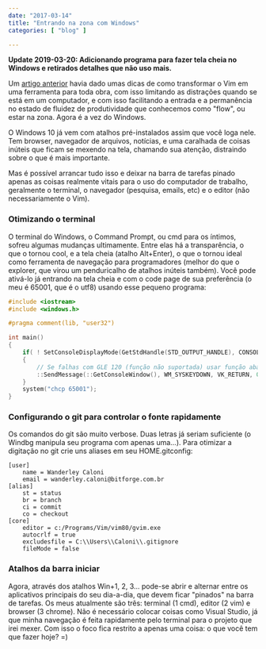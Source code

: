 ```yaml
---
date: "2017-03-14"
title: "Entrando na zona com Windows"
categories: [ "blog" ]

---
```

**Update 2019-03-20: Adicionando programa para fazer tela cheia no Windows e retirados detalhes que não uso mais.**

Um [artigo anterior](/entrando-na-zona-com-vim) havia dado umas dicas de como transformar o Vim em uma ferramenta para toda obra, com isso limitando as distrações quando se está em um computador, e com isso facilitando a entrada e a permanência no estado de fluidez de produtividade que conhecemos como "flow", ou estar na zona. Agora é a vez do Windows.

O Windows 10 já vem com atalhos pré-instalados assim que você loga nele. Tem browser, navegador de arquivos, notícias, e uma caralhada de coisas inúteis que ficam se mexendo na tela, chamando sua atenção, distraindo sobre o que é mais importante.

Mas é possível arrancar tudo isso e deixar na barra de tarefas pinado apenas as coisas realmente vitais para o uso do computador de trabalho, geralmente o terminal, o navegador (pesquisa, emails, etc) e o editor (não necessariamente o Vim).

### Otimizando o terminal

O terminal do Windows, o Command Prompt, ou cmd para os íntimos, sofreu algumas mudanças ultimamente. Entre elas há a transparência, o que o tornou cool, e a tela cheia (atalho Alt+Enter), o que o tornou ideal como ferramenta de navegação para programadores (melhor do que o explorer, que virou um penduricalho de atalhos inúteis também). Você pode ativá-lo já entrando na tela cheia e com o code page de sua preferência (o meu é 65001, que é o utf8) usando esse pequeno programa:

```c++
#include <iostream>
#include <windows.h>

#pragma comment(lib, "user32")

int main()
{
    if( ! SetConsoleDisplayMode(GetStdHandle(STD_OUTPUT_HANDLE), CONSOLE_FULLSCREEN_MODE | CONSOLE_WINDOWED_MODE, NULL) )
    {
        // Se falhas com GLE 120 (função não suportada) usar função abaixo.
        ::SendMessage(::GetConsoleWindow(), WM_SYSKEYDOWN, VK_RETURN, 0x20000000);
    }
    system("chcp 65001");
}

```

### Configurando o git para controlar o fonte rapidamente

Os comandos do git são muito verbose. Duas letras já seriam suficiente (o Windbg manipula seu programa com apenas uma...). Para otimizar a digitação no git crie uns aliases em seu HOME\.gitconfig:

```
[user]
	name = Wanderley Caloni
	email = wanderley.caloni@bitforge.com.br
[alias]
	st = status
	br = branch
	ci = commit
	co = checkout
[core]
	editor = c:/Programs/Vim/vim80/gvim.exe
	autocrlf = true
	excludesfile = C:\\Users\\Caloni\\.gitignore
	fileMode = false
```

### Atalhos da barra iniciar

Agora, através dos atalhos Win+1, 2, 3... pode-se abrir e alternar entre os aplicativos principais do seu dia-a-dia, que devem ficar "pinados" na barra de tarefas. Os meus atualmente são três: terminal (1 cmd), editor (2 vim) e browser (3 chrome). Não é necessário colocar coisas como Visual Studio, já que minha navegação é feita rapidamente pelo terminal para o projeto que irei mexer. Com isso o foco fica restrito a apenas uma coisa: o que você tem que fazer hoje? =)
